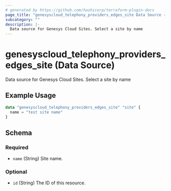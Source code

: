 ```yaml
---
# generated by https://github.com/hashicorp/terraform-plugin-docs
page_title: "genesyscloud_telephony_providers_edges_site Data Source - terraform-provider-genesyscloud"
subcategory: ""
description: |-
  Data source for Genesys Cloud Sites. Select a site by name
---
```


# genesyscloud_telephony_providers_edges_site (Data Source)

Data source for Genesys Cloud Sites. Select a site by name

## Example Usage

```terraform
data "genesyscloud_telephony_providers_edges_site" "site" {
  name = "test site name"
}
```

<!-- schema generated by tfplugindocs -->
## Schema

### Required

- `name` (String) Site name.

### Optional

- `id` (String) The ID of this resource.


